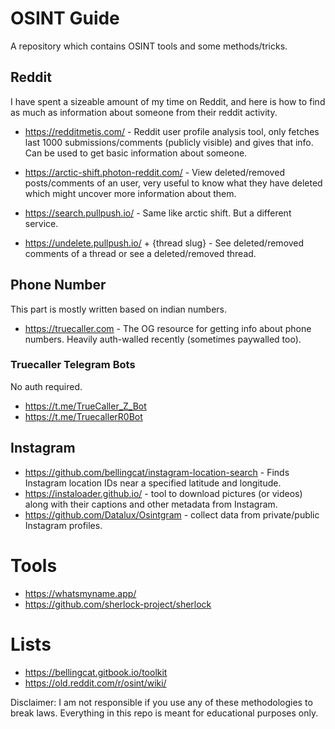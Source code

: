 # OSINT Guide

A repository which contains OSINT tools and some methods/tricks.

## Reddit 

I have spent a sizeable amount of my time on Reddit, and here is how to find as much as information about someone from their reddit activity.

- https://redditmetis.com/ - Reddit user profile analysis tool, only fetches last 1000 submissions/comments (publicly visible) and gives that info. Can be used to get basic information about someone.

- https://arctic-shift.photon-reddit.com/ - View deleted/removed posts/comments of an user, very useful to know what they have deleted which might uncover more information about them.

- https://search.pullpush.io/ - Same like arctic shift. But a different service.

- https://undelete.pullpush.io/ + {thread slug} - See deleted/removed comments of a thread or see a deleted/removed thread.

## Phone Number

This part is mostly written based on indian numbers.

- https://truecaller.com - The OG resource for getting info about phone numbers. Heavily auth-walled recently (sometimes paywalled too).

### Truecaller Telegram Bots

No auth required.

- https://t.me/TrueCaller_Z_Bot
- https://t.me/TruecallerR0Bot


## Instagram
- https://github.com/bellingcat/instagram-location-search - Finds Instagram location IDs near a specified latitude and longitude.
- https://instaloader.github.io/ - tool to download pictures (or videos) along with their captions and other metadata from Instagram.
- https://github.com/Datalux/Osintgram - collect data from private/public Instagram profiles.

# Tools

- https://whatsmyname.app/
- https://github.com/sherlock-project/sherlock

# Lists

- https://bellingcat.gitbook.io/toolkit
- https://old.reddit.com/r/osint/wiki/

Disclaimer: I am not responsible if you use any of these methodologies to break laws. Everything in this repo is meant for educational purposes only.
